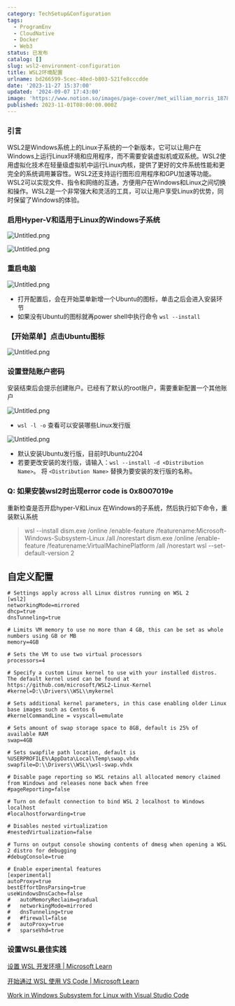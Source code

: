 ```yaml
---
category: TechSetup&Configuration
tags:
  - ProgramEnv
  - CloudNative
  - Docker
  - Web3
status: 已发布
catalog: []
slug: wsl2-environment-configuration
title: WSL2环境配置
urlname: bd266599-5cec-40ed-b803-521fe8cccdde
date: '2023-11-27 15:37:00'
updated: '2024-09-07 17:43:00'
image: 'https://www.notion.so/images/page-cover/met_william_morris_1878.jpg'
published: 2023-11-01T08:00:00.000Z
---
```


### 引言


WSL2是Windows系统上的Linux子系统的一个新版本，它可以让用户在Windows上运行Linux环境和应用程序，而不需要安装虚拟机或双系统。WSL2使用虚拟化技术在轻量级虚拟机中运行Linux内核，提供了更好的文件系统性能和更完全的系统调用兼容性。WSL2还支持运行图形应用程序和GPU加速等功能。WSL2可以实现文件、指令和网络的互通，方便用户在Windows和Linux之间切换和操作。WSL2是一个非常强大和灵活的工具，可以让用户享受Linux的优势，同时保留了Windows的体验。


### 启用Hyper-V和适用于Linux的Windows子系统


![Untitled.png](https://prod-files-secure.s3.us-west-2.amazonaws.com/5d24fe63-e567-4804-86f9-9fdc62e13082/62efe4d1-37d6-4606-a7b8-34dcd63ff38a/Untitled.png?X-Amz-Algorithm=AWS4-HMAC-SHA256&X-Amz-Content-Sha256=UNSIGNED-PAYLOAD&X-Amz-Credential=ASIAZI2LB466YLAISRLE%2F20250414%2Fus-west-2%2Fs3%2Faws4_request&X-Amz-Date=20250414T213512Z&X-Amz-Expires=3600&X-Amz-Security-Token=IQoJb3JpZ2luX2VjEJX%2F%2F%2F%2F%2F%2F%2F%2F%2F%2FwEaCXVzLXdlc3QtMiJIMEYCIQC%2F6tG%2FoI9SnBWiKvycxB4hCYhSYr58uwdcH9R1%2B5RnkAIhAMCVRRayd%2FkVDypSXvttWG6Qf6xk6s00HH8hX8q5wY0NKv8DCB4QABoMNjM3NDIzMTgzODA1IgwXgG87hPPMB5Ck0%2Bkq3ANEOp3K9HWIq4zi1dxwXuJ6wX2%2B86OpKN4aKJfuxspqfYlrhNbGF6tY1w8RV6Hy4h8ojIjl8z3z%2FGKIsQ0NyA%2BdFirdMq1IDrqvEg6vEu7MIevN683OH7qkm76bWPeA0cvXrKg4gsPJYfeVPwROqy99O8MejOSbmFHnP8CIsCVcKVx5oOQ3i3p2LDXgUEbOgttxfalrmInyZRxMd0ec%2B1rXjzqmig%2BeAUGDS9S75oUcObW4YLthGoyexjeYQg4MymJJLHg8FUG5KOqg5t%2FbWvFhuBTfa%2BQNzEwjCmbVJD52Dd%2FNEUMQP0XrTGiD8Gt%2FCoVLNQUVHkDFB7bF1u1HUZvUC5VqcSIGkjRthV5R4YEpzLqkobqzP0Wv6UeEHRbqrcBzuxDVANy80blpr6AHvF1CfpyXy0%2FOd9nP9yAU%2B%2BWfkuMIk%2BKZnIjyaVbjR9HYLLbWMlKY0QshBvMQDd4qUIuAflssYZbj5QYWr7vDDMbArBV%2BLuz%2Bu3eheIZdyJ65lY1HjAwR6h3WiduEvqZN5U8o011W%2BNaDg%2FMZZaG9g%2Ftwt0JStxKgoABU4qsdRzaIdX6HkDwcPaNOx1xCoO5OrmiUu8VVOKzm4MZc8iIic1pheB%2BTxo77QWgQi6uT5zDU6PW%2FBjqkATqALhSFwTCeaOesrkD%2FczfX%2FUnetPLTlgDabrKc7ddEJU6xthiH3nfRDuE%2B4XSdtIMx7hv4RSRyoaXCCtXqI%2FVTVSyde%2FVf11PPy%2FMDfFc%2B64bvaTrLVmSU45cK2%2FosUlVET1Gzl0c%2FrkP4VaJcgzrbENoOlVYYl1fpEYl6PhZ4lFBjGBmKEKxHyf4QuwtM8kXPa91z96GsL1Y3LCk3e%2BPhnGNV&X-Amz-Signature=98a8e62685451739efcb8b4f4dccee5282c356fb6ef41c3f5b90bb354cd5f4a4&X-Amz-SignedHeaders=host&x-id=GetObject)


![Untitled.png](https://prod-files-secure.s3.us-west-2.amazonaws.com/5d24fe63-e567-4804-86f9-9fdc62e13082/74866fe6-9ce5-4055-94c5-4900f6f5ff8b/Untitled.png?X-Amz-Algorithm=AWS4-HMAC-SHA256&X-Amz-Content-Sha256=UNSIGNED-PAYLOAD&X-Amz-Credential=ASIAZI2LB466YLAISRLE%2F20250414%2Fus-west-2%2Fs3%2Faws4_request&X-Amz-Date=20250414T213512Z&X-Amz-Expires=3600&X-Amz-Security-Token=IQoJb3JpZ2luX2VjEJX%2F%2F%2F%2F%2F%2F%2F%2F%2F%2FwEaCXVzLXdlc3QtMiJIMEYCIQC%2F6tG%2FoI9SnBWiKvycxB4hCYhSYr58uwdcH9R1%2B5RnkAIhAMCVRRayd%2FkVDypSXvttWG6Qf6xk6s00HH8hX8q5wY0NKv8DCB4QABoMNjM3NDIzMTgzODA1IgwXgG87hPPMB5Ck0%2Bkq3ANEOp3K9HWIq4zi1dxwXuJ6wX2%2B86OpKN4aKJfuxspqfYlrhNbGF6tY1w8RV6Hy4h8ojIjl8z3z%2FGKIsQ0NyA%2BdFirdMq1IDrqvEg6vEu7MIevN683OH7qkm76bWPeA0cvXrKg4gsPJYfeVPwROqy99O8MejOSbmFHnP8CIsCVcKVx5oOQ3i3p2LDXgUEbOgttxfalrmInyZRxMd0ec%2B1rXjzqmig%2BeAUGDS9S75oUcObW4YLthGoyexjeYQg4MymJJLHg8FUG5KOqg5t%2FbWvFhuBTfa%2BQNzEwjCmbVJD52Dd%2FNEUMQP0XrTGiD8Gt%2FCoVLNQUVHkDFB7bF1u1HUZvUC5VqcSIGkjRthV5R4YEpzLqkobqzP0Wv6UeEHRbqrcBzuxDVANy80blpr6AHvF1CfpyXy0%2FOd9nP9yAU%2B%2BWfkuMIk%2BKZnIjyaVbjR9HYLLbWMlKY0QshBvMQDd4qUIuAflssYZbj5QYWr7vDDMbArBV%2BLuz%2Bu3eheIZdyJ65lY1HjAwR6h3WiduEvqZN5U8o011W%2BNaDg%2FMZZaG9g%2Ftwt0JStxKgoABU4qsdRzaIdX6HkDwcPaNOx1xCoO5OrmiUu8VVOKzm4MZc8iIic1pheB%2BTxo77QWgQi6uT5zDU6PW%2FBjqkATqALhSFwTCeaOesrkD%2FczfX%2FUnetPLTlgDabrKc7ddEJU6xthiH3nfRDuE%2B4XSdtIMx7hv4RSRyoaXCCtXqI%2FVTVSyde%2FVf11PPy%2FMDfFc%2B64bvaTrLVmSU45cK2%2FosUlVET1Gzl0c%2FrkP4VaJcgzrbENoOlVYYl1fpEYl6PhZ4lFBjGBmKEKxHyf4QuwtM8kXPa91z96GsL1Y3LCk3e%2BPhnGNV&X-Amz-Signature=c3cc074691f12e503533d1d61c961036fda9adf90dcdf67bf75f5ea334fe83f5&X-Amz-SignedHeaders=host&x-id=GetObject)


### 重启电脑


![Untitled.png](https://prod-files-secure.s3.us-west-2.amazonaws.com/5d24fe63-e567-4804-86f9-9fdc62e13082/ed8ca255-2fda-4c1b-9b1a-f1896300e8e7/Untitled.png?X-Amz-Algorithm=AWS4-HMAC-SHA256&X-Amz-Content-Sha256=UNSIGNED-PAYLOAD&X-Amz-Credential=ASIAZI2LB466YLAISRLE%2F20250414%2Fus-west-2%2Fs3%2Faws4_request&X-Amz-Date=20250414T213512Z&X-Amz-Expires=3600&X-Amz-Security-Token=IQoJb3JpZ2luX2VjEJX%2F%2F%2F%2F%2F%2F%2F%2F%2F%2FwEaCXVzLXdlc3QtMiJIMEYCIQC%2F6tG%2FoI9SnBWiKvycxB4hCYhSYr58uwdcH9R1%2B5RnkAIhAMCVRRayd%2FkVDypSXvttWG6Qf6xk6s00HH8hX8q5wY0NKv8DCB4QABoMNjM3NDIzMTgzODA1IgwXgG87hPPMB5Ck0%2Bkq3ANEOp3K9HWIq4zi1dxwXuJ6wX2%2B86OpKN4aKJfuxspqfYlrhNbGF6tY1w8RV6Hy4h8ojIjl8z3z%2FGKIsQ0NyA%2BdFirdMq1IDrqvEg6vEu7MIevN683OH7qkm76bWPeA0cvXrKg4gsPJYfeVPwROqy99O8MejOSbmFHnP8CIsCVcKVx5oOQ3i3p2LDXgUEbOgttxfalrmInyZRxMd0ec%2B1rXjzqmig%2BeAUGDS9S75oUcObW4YLthGoyexjeYQg4MymJJLHg8FUG5KOqg5t%2FbWvFhuBTfa%2BQNzEwjCmbVJD52Dd%2FNEUMQP0XrTGiD8Gt%2FCoVLNQUVHkDFB7bF1u1HUZvUC5VqcSIGkjRthV5R4YEpzLqkobqzP0Wv6UeEHRbqrcBzuxDVANy80blpr6AHvF1CfpyXy0%2FOd9nP9yAU%2B%2BWfkuMIk%2BKZnIjyaVbjR9HYLLbWMlKY0QshBvMQDd4qUIuAflssYZbj5QYWr7vDDMbArBV%2BLuz%2Bu3eheIZdyJ65lY1HjAwR6h3WiduEvqZN5U8o011W%2BNaDg%2FMZZaG9g%2Ftwt0JStxKgoABU4qsdRzaIdX6HkDwcPaNOx1xCoO5OrmiUu8VVOKzm4MZc8iIic1pheB%2BTxo77QWgQi6uT5zDU6PW%2FBjqkATqALhSFwTCeaOesrkD%2FczfX%2FUnetPLTlgDabrKc7ddEJU6xthiH3nfRDuE%2B4XSdtIMx7hv4RSRyoaXCCtXqI%2FVTVSyde%2FVf11PPy%2FMDfFc%2B64bvaTrLVmSU45cK2%2FosUlVET1Gzl0c%2FrkP4VaJcgzrbENoOlVYYl1fpEYl6PhZ4lFBjGBmKEKxHyf4QuwtM8kXPa91z96GsL1Y3LCk3e%2BPhnGNV&X-Amz-Signature=ac6fa6e45f7f19caea9cbbf3b6a83e99b45aa852ceed94f34bc0e3aeafe23f6c&X-Amz-SignedHeaders=host&x-id=GetObject)

- 打开配置后，会在开始菜单新增一个Ubuntu的图标，单击之后会进入安装环节
- 如果没有Ubuntu的图标就再power shell中执行命令 `wsl --install`

### 【开始菜单】点击Ubuntu图标


![Untitled.png](https://prod-files-secure.s3.us-west-2.amazonaws.com/5d24fe63-e567-4804-86f9-9fdc62e13082/d7415a12-f453-43fe-a604-a208d85638a3/Untitled.png?X-Amz-Algorithm=AWS4-HMAC-SHA256&X-Amz-Content-Sha256=UNSIGNED-PAYLOAD&X-Amz-Credential=ASIAZI2LB466YLAISRLE%2F20250414%2Fus-west-2%2Fs3%2Faws4_request&X-Amz-Date=20250414T213512Z&X-Amz-Expires=3600&X-Amz-Security-Token=IQoJb3JpZ2luX2VjEJX%2F%2F%2F%2F%2F%2F%2F%2F%2F%2FwEaCXVzLXdlc3QtMiJIMEYCIQC%2F6tG%2FoI9SnBWiKvycxB4hCYhSYr58uwdcH9R1%2B5RnkAIhAMCVRRayd%2FkVDypSXvttWG6Qf6xk6s00HH8hX8q5wY0NKv8DCB4QABoMNjM3NDIzMTgzODA1IgwXgG87hPPMB5Ck0%2Bkq3ANEOp3K9HWIq4zi1dxwXuJ6wX2%2B86OpKN4aKJfuxspqfYlrhNbGF6tY1w8RV6Hy4h8ojIjl8z3z%2FGKIsQ0NyA%2BdFirdMq1IDrqvEg6vEu7MIevN683OH7qkm76bWPeA0cvXrKg4gsPJYfeVPwROqy99O8MejOSbmFHnP8CIsCVcKVx5oOQ3i3p2LDXgUEbOgttxfalrmInyZRxMd0ec%2B1rXjzqmig%2BeAUGDS9S75oUcObW4YLthGoyexjeYQg4MymJJLHg8FUG5KOqg5t%2FbWvFhuBTfa%2BQNzEwjCmbVJD52Dd%2FNEUMQP0XrTGiD8Gt%2FCoVLNQUVHkDFB7bF1u1HUZvUC5VqcSIGkjRthV5R4YEpzLqkobqzP0Wv6UeEHRbqrcBzuxDVANy80blpr6AHvF1CfpyXy0%2FOd9nP9yAU%2B%2BWfkuMIk%2BKZnIjyaVbjR9HYLLbWMlKY0QshBvMQDd4qUIuAflssYZbj5QYWr7vDDMbArBV%2BLuz%2Bu3eheIZdyJ65lY1HjAwR6h3WiduEvqZN5U8o011W%2BNaDg%2FMZZaG9g%2Ftwt0JStxKgoABU4qsdRzaIdX6HkDwcPaNOx1xCoO5OrmiUu8VVOKzm4MZc8iIic1pheB%2BTxo77QWgQi6uT5zDU6PW%2FBjqkATqALhSFwTCeaOesrkD%2FczfX%2FUnetPLTlgDabrKc7ddEJU6xthiH3nfRDuE%2B4XSdtIMx7hv4RSRyoaXCCtXqI%2FVTVSyde%2FVf11PPy%2FMDfFc%2B64bvaTrLVmSU45cK2%2FosUlVET1Gzl0c%2FrkP4VaJcgzrbENoOlVYYl1fpEYl6PhZ4lFBjGBmKEKxHyf4QuwtM8kXPa91z96GsL1Y3LCk3e%2BPhnGNV&X-Amz-Signature=f57dd0f755b059bdfad8d9c5a36ebfbeb94289798373d0e36cd71186e3da9423&X-Amz-SignedHeaders=host&x-id=GetObject)


### 设置登陆账户密码


安装结束后会提示创建账户。已经有了默认的root账户，需要重新配置一个其他账户


![Untitled.png](https://prod-files-secure.s3.us-west-2.amazonaws.com/5d24fe63-e567-4804-86f9-9fdc62e13082/bb38a6ce-031e-4122-9787-de509d2240bf/Untitled.png?X-Amz-Algorithm=AWS4-HMAC-SHA256&X-Amz-Content-Sha256=UNSIGNED-PAYLOAD&X-Amz-Credential=ASIAZI2LB466YLAISRLE%2F20250414%2Fus-west-2%2Fs3%2Faws4_request&X-Amz-Date=20250414T213512Z&X-Amz-Expires=3600&X-Amz-Security-Token=IQoJb3JpZ2luX2VjEJX%2F%2F%2F%2F%2F%2F%2F%2F%2F%2FwEaCXVzLXdlc3QtMiJIMEYCIQC%2F6tG%2FoI9SnBWiKvycxB4hCYhSYr58uwdcH9R1%2B5RnkAIhAMCVRRayd%2FkVDypSXvttWG6Qf6xk6s00HH8hX8q5wY0NKv8DCB4QABoMNjM3NDIzMTgzODA1IgwXgG87hPPMB5Ck0%2Bkq3ANEOp3K9HWIq4zi1dxwXuJ6wX2%2B86OpKN4aKJfuxspqfYlrhNbGF6tY1w8RV6Hy4h8ojIjl8z3z%2FGKIsQ0NyA%2BdFirdMq1IDrqvEg6vEu7MIevN683OH7qkm76bWPeA0cvXrKg4gsPJYfeVPwROqy99O8MejOSbmFHnP8CIsCVcKVx5oOQ3i3p2LDXgUEbOgttxfalrmInyZRxMd0ec%2B1rXjzqmig%2BeAUGDS9S75oUcObW4YLthGoyexjeYQg4MymJJLHg8FUG5KOqg5t%2FbWvFhuBTfa%2BQNzEwjCmbVJD52Dd%2FNEUMQP0XrTGiD8Gt%2FCoVLNQUVHkDFB7bF1u1HUZvUC5VqcSIGkjRthV5R4YEpzLqkobqzP0Wv6UeEHRbqrcBzuxDVANy80blpr6AHvF1CfpyXy0%2FOd9nP9yAU%2B%2BWfkuMIk%2BKZnIjyaVbjR9HYLLbWMlKY0QshBvMQDd4qUIuAflssYZbj5QYWr7vDDMbArBV%2BLuz%2Bu3eheIZdyJ65lY1HjAwR6h3WiduEvqZN5U8o011W%2BNaDg%2FMZZaG9g%2Ftwt0JStxKgoABU4qsdRzaIdX6HkDwcPaNOx1xCoO5OrmiUu8VVOKzm4MZc8iIic1pheB%2BTxo77QWgQi6uT5zDU6PW%2FBjqkATqALhSFwTCeaOesrkD%2FczfX%2FUnetPLTlgDabrKc7ddEJU6xthiH3nfRDuE%2B4XSdtIMx7hv4RSRyoaXCCtXqI%2FVTVSyde%2FVf11PPy%2FMDfFc%2B64bvaTrLVmSU45cK2%2FosUlVET1Gzl0c%2FrkP4VaJcgzrbENoOlVYYl1fpEYl6PhZ4lFBjGBmKEKxHyf4QuwtM8kXPa91z96GsL1Y3LCk3e%2BPhnGNV&X-Amz-Signature=e914c753a039943e22b069db4b8b0012b930302281d3acfc45e42f88d1235baf&X-Amz-SignedHeaders=host&x-id=GetObject)

- `wsl -l -o` 查看可以安装哪些Linux发行版

![Untitled.png](https://prod-files-secure.s3.us-west-2.amazonaws.com/5d24fe63-e567-4804-86f9-9fdc62e13082/4b4e5e2f-4e13-4651-8884-559a62c38137/Untitled.png?X-Amz-Algorithm=AWS4-HMAC-SHA256&X-Amz-Content-Sha256=UNSIGNED-PAYLOAD&X-Amz-Credential=ASIAZI2LB466YLAISRLE%2F20250414%2Fus-west-2%2Fs3%2Faws4_request&X-Amz-Date=20250414T213512Z&X-Amz-Expires=3600&X-Amz-Security-Token=IQoJb3JpZ2luX2VjEJX%2F%2F%2F%2F%2F%2F%2F%2F%2F%2FwEaCXVzLXdlc3QtMiJIMEYCIQC%2F6tG%2FoI9SnBWiKvycxB4hCYhSYr58uwdcH9R1%2B5RnkAIhAMCVRRayd%2FkVDypSXvttWG6Qf6xk6s00HH8hX8q5wY0NKv8DCB4QABoMNjM3NDIzMTgzODA1IgwXgG87hPPMB5Ck0%2Bkq3ANEOp3K9HWIq4zi1dxwXuJ6wX2%2B86OpKN4aKJfuxspqfYlrhNbGF6tY1w8RV6Hy4h8ojIjl8z3z%2FGKIsQ0NyA%2BdFirdMq1IDrqvEg6vEu7MIevN683OH7qkm76bWPeA0cvXrKg4gsPJYfeVPwROqy99O8MejOSbmFHnP8CIsCVcKVx5oOQ3i3p2LDXgUEbOgttxfalrmInyZRxMd0ec%2B1rXjzqmig%2BeAUGDS9S75oUcObW4YLthGoyexjeYQg4MymJJLHg8FUG5KOqg5t%2FbWvFhuBTfa%2BQNzEwjCmbVJD52Dd%2FNEUMQP0XrTGiD8Gt%2FCoVLNQUVHkDFB7bF1u1HUZvUC5VqcSIGkjRthV5R4YEpzLqkobqzP0Wv6UeEHRbqrcBzuxDVANy80blpr6AHvF1CfpyXy0%2FOd9nP9yAU%2B%2BWfkuMIk%2BKZnIjyaVbjR9HYLLbWMlKY0QshBvMQDd4qUIuAflssYZbj5QYWr7vDDMbArBV%2BLuz%2Bu3eheIZdyJ65lY1HjAwR6h3WiduEvqZN5U8o011W%2BNaDg%2FMZZaG9g%2Ftwt0JStxKgoABU4qsdRzaIdX6HkDwcPaNOx1xCoO5OrmiUu8VVOKzm4MZc8iIic1pheB%2BTxo77QWgQi6uT5zDU6PW%2FBjqkATqALhSFwTCeaOesrkD%2FczfX%2FUnetPLTlgDabrKc7ddEJU6xthiH3nfRDuE%2B4XSdtIMx7hv4RSRyoaXCCtXqI%2FVTVSyde%2FVf11PPy%2FMDfFc%2B64bvaTrLVmSU45cK2%2FosUlVET1Gzl0c%2FrkP4VaJcgzrbENoOlVYYl1fpEYl6PhZ4lFBjGBmKEKxHyf4QuwtM8kXPa91z96GsL1Y3LCk3e%2BPhnGNV&X-Amz-Signature=2237e7ea0a6e2ad4be12df5280c345d6c1310a76053e0c827c77601460577e0c&X-Amz-SignedHeaders=host&x-id=GetObject)

- 默认安装Ubuntu发行版，目前时Ubuntu2204
- 若要更改安装的发行版，请输入：`wsl --install -d <Distribution Name>`。 将 `<Distribution Name>` 替换为要安装的发行版的名称。

### Q: 如果安装wsl2时出现error code is 0x8007019e


重新检查是否开启hyper-V和Linux 在Windows的子系统，然后执行如下命令，重装默认系统

> wsl --install
> dism.exe /online /enable-feature /featurename:Microsoft-Windows-Subsystem-Linux /all /norestart
> dism.exe /online /enable-feature /featurename:VirtualMachinePlatform /all /norestart
> wsl --set-default-version 2

## 自定义配置


```shell
# Settings apply across all Linux distros running on WSL 2
[wsl2]
networkingMode=mirrored
dhcp=true
dnsTunneling=true

# Limits VM memory to use no more than 4 GB, this can be set as whole numbers using GB or MB
memory=4GB 

# Sets the VM to use two virtual processors
processors=4

# Specify a custom Linux kernel to use with your installed distros. The default kernel used can be found at https://github.com/microsoft/WSL2-Linux-Kernel
#kernel=D:\\Drivers\\WSL\\mykernel

# Sets additional kernel parameters, in this case enabling older Linux base images such as Centos 6
#kernelCommandLine = vsyscall=emulate

# Sets amount of swap storage space to 8GB, default is 25% of available RAM
swap=4GB

# Sets swapfile path location, default is %USERPROFILE%\AppData\Local\Temp\swap.vhdx
swapfile=D:\\Drivers\\WSL\\wsl-swap.vhdx

# Disable page reporting so WSL retains all allocated memory claimed from Windows and releases none back when free
#pageReporting=false

# Turn on default connection to bind WSL 2 localhost to Windows localhost
#localhostforwarding=true

# Disables nested virtualization
#nestedVirtualization=false

# Turns on output console showing contents of dmesg when opening a WSL 2 distro for debugging
#debugConsole=true

# Enable experimental features
[experimental]
autoProxy=true
bestEffortDnsParsing=true
useWindowsDnsCache=false
#   autoMemoryReclaim=gradual
#   networkingMode=mirrored
#   dnsTunneling=true
#   #firewall=false
#   autoProxy=true
#   sparseVhd=true
```


### 设置WSL最佳实践


[设置 WSL 开发环境 | Microsoft Learn](https://learn.microsoft.com/zh-cn/windows/wsl/setup/environment#set-up-your-linux-username-and-password)


[开始通过 WSL 使用 VS Code | Microsoft Learn](https://learn.microsoft.com/zh-cn/windows/wsl/tutorials/wsl-vscode)


[Work in Windows Subsystem for Linux with Visual Studio Code](https://code.visualstudio.com/docs/remote/wsl-tutorial)

